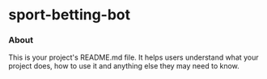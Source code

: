 sport-betting-bot
=================

### About

This is your project's README.md file. It helps users understand what your
project does, how to use it and anything else they may need to know.